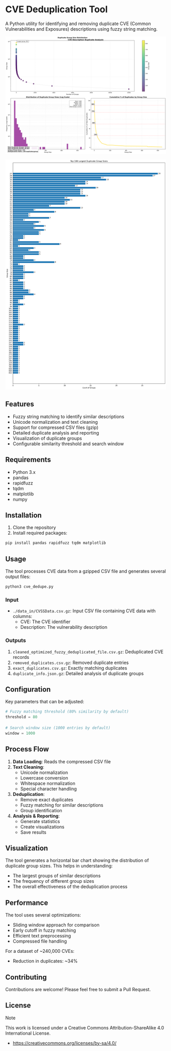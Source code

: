 # CVE Deduplication Tool

A Python utility for identifying and removing duplicate CVE (Common Vulnerabilities and Exposures) descriptions using fuzzy string matching.

![Duplicate Groups Distribution](./images/duplicate_analysis.png)

![Duplicate Groups Distribution](./images/duplicate_groups_distribution.png)

## Features

- Fuzzy string matching to identify similar descriptions
- Unicode normalization and text cleaning
- Support for compressed CSV files (gzip)
- Detailed duplicate analysis and reporting
- Visualization of duplicate groups
- Configurable similarity threshold and search window

## Requirements

- Python 3.x
- pandas
- rapidfuzz
- tqdm
- matplotlib
- numpy

## Installation

1. Clone the repository
2. Install required packages:
```bash
pip install pandas rapidfuzz tqdm matplotlib
```

## Usage

The tool processes CVE data from a gzipped CSV file and generates several output files:

```bash
python3 cve_dedupe.py
```

### Input

- `./data_in/CVSSData.csv.gz`: Input CSV file containing CVE data with columns:
  - CVE: The CVE identifier
  - Description: The vulnerability description

### Outputs

1. `cleaned_optimized_fuzzy_deduplicated_file.csv.gz`: Deduplicated CVE records
2. `removed_duplicates.csv.gz`: Removed duplicate entries
3. `exact_duplicates.csv.gz`: Exactly matching duplicates
4. `duplicate_info.json.gz`: Detailed analysis of duplicate groups

## Configuration

Key parameters that can be adjusted:

```python
# Fuzzy matching threshold (80% similarity by default)
threshold = 80

# Search window size (1000 entries by default)
window = 1000
```

## Process Flow

1. **Data Loading**: Reads the compressed CSV file
2. **Text Cleaning**:
   - Unicode normalization
   - Lowercase conversion
   - Whitespace normalization
   - Special character handling
3. **Deduplication**:
   - Remove exact duplicates
   - Fuzzy matching for similar descriptions
   - Group identification
4. **Analysis & Reporting**:
   - Generate statistics
   - Create visualizations
   - Save results

## Visualization

The tool generates a horizontal bar chart showing the distribution of duplicate group sizes. This helps in understanding:
- The largest groups of similar descriptions
- The frequency of different group sizes
- The overall effectiveness of the deduplication process

## Performance

The tool uses several optimizations:
- Sliding window approach for comparison
- Early cutoff in fuzzy matching
- Efficient text preprocessing
- Compressed file handling

For a dataset of ~240,000 CVEs:
- Reduction in duplicates: ~34%

## Contributing

Contributions are welcome! Please feel free to submit a Pull Request.

## License

> [!NOTE]  
>This work is licensed under a Creative Commons Attribution-ShareAlike 4.0 International License.
> - https://creativecommons.org/licenses/by-sa/4.0/
